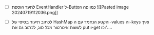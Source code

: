 - [ ] לתעד הוספת EventHandler ל-Button כמו פה
   ![[Pasted image 20240719112036.png]]

- [ ] לכתוב תיעוד בסיסי של HashMap והקטע הנחמד עם ה-values וה-keys ואיך לעשות איטרטור מכל סוג, לכתוב גם את put ו-get וכו'.... 
